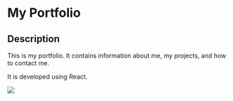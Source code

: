 # My Portfolio
## Description
This is my portfolio. It contains information about me, my projects, and how to contact me. 

It is developed using React.
<style>
    .box{
       width: 50px;
       height: 50px;
    }
</style>
<div class="box">
    <img src="https://ionicframework.com/docs/icons/logo-react-icon.png">
</div>


